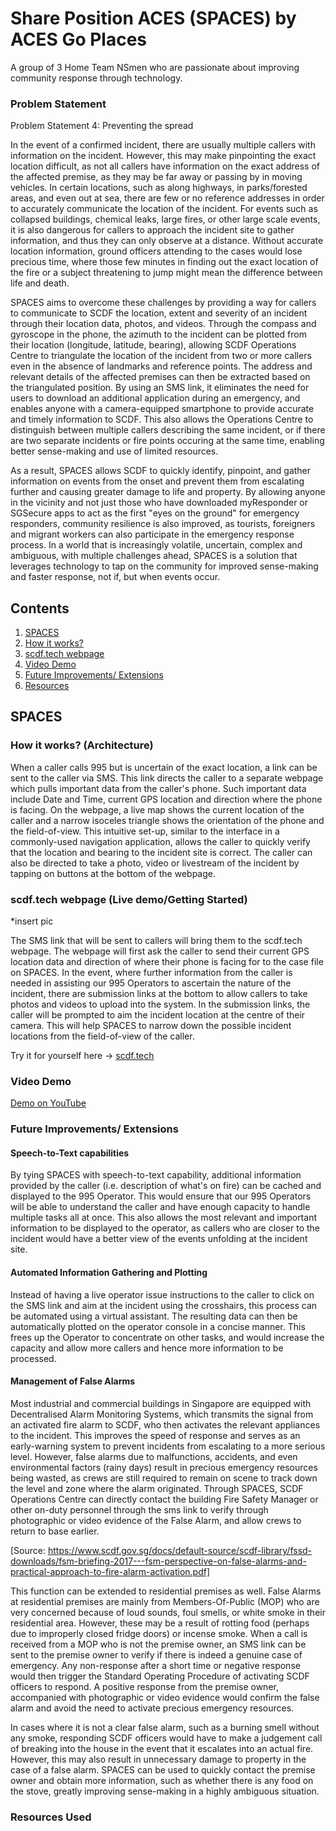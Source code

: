 # Share Position ACES (SPACES) by ACES Go Places
A group of 3 Home Team NSmen who are passionate about improving community response through technology.

### Problem Statement
Problem Statement 4: Preventing the spread

In the event of a confirmed incident, there are usually multiple callers with information on the incident. However, this may make pinpointing the exact location difficult, as not all callers have information on the exact address of the affected premise, as they may be far away or passing by in moving vehicles. In certain locations, such as along highways, in parks/forested areas, and even out at sea, there are few or no reference addresses in order to accurately communicate the location of the incident. For events such as collapsed buildings, chemical leaks, large fires, or other large scale events, it is also dangerous for callers to approach the incident site to gather information, and thus they can only observe at a distance. Without accurate location information, ground officers attending to the cases would lose precious time, where those few minutes in finding out the exact location of the fire or a subject threatening to jump might mean the difference between life and death. 

SPACES aims to overcome these challenges by providing a way for callers to communicate to SCDF the location, extent and severity of an incident through their location data, photos, and videos. Through the compass and gyroscope in the phone, the azimuth to the incident can be plotted from their location (longitude, latitude, bearing), allowing SCDF Operations Centre to triangulate the location of the incident from two or more callers even in the absence of landmarks and reference points. The address and relevant details of the affected premises can then be extracted based on the triangulated position. By using an SMS link, it eliminates the need for users to download an additional application during an emergency, and enables anyone with a camera-equipped smartphone to provide accurate and timely information to SCDF. This also allows the Operations Centre to distinguish between multiple callers describing the same incident, or if there are two separate incidents or fire points occuring at the same time, enabling better sense-making and use of limited resources. 

As a result, SPACES allows SCDF to quickly identify, pinpoint, and gather information on events from the onset and prevent them from escalating further and causing greater damage to life and property. By allowing anyone in the vicinity and not just those who have downloaded myResponder or SGSecure apps to act as the first "eyes on the ground" for emergency responders, community resilience is also improved, as tourists, foreigners and migrant workers can also participate in the emergency response process. In a world that is increasingly volatile, uncertain, complex and ambiguous, with multiple challenges ahead, SPACES is a solution that leverages technology to tap on the community for improved sense-making and faster response, not if, but when events occur. 

## Contents
1. [SPACES](#SPACES)
1. [How it works?](#How-it-works?)
1. [scdf.tech webpage](#scdf.tech)
1. [Video Demo](#video-demo)
1. [Future Improvements/ Extensions](#future-improvements)
1. [Resources](#resources)

## SPACES
### How it works? (Architecture)
When a caller calls 995 but is uncertain of the exact location, a link can be sent to the caller via SMS. This link directs the caller to a separate webpage which pulls important data from the caller's phone. Such important data include Date and Time, current GPS location and direction where the phone is facing. On the webpage, a live map shows the current location of the caller and a narrow isoceles triangle shows the orientation of the phone and the field-of-view. This intuitive set-up, similar to the interface in a commonly-used navigation application, allows the caller to quickly verify that the location and bearing to the incident site is correct. The caller can also be directed to take a photo, video or livestream of the incident by tapping on buttons at the bottom of the webpage. 

### scdf.tech webpage (Live demo/Getting Started)
*insert pic

The SMS link that will be sent to callers will bring them to the scdf.tech webpage. The webpage will first ask the caller to send their current GPS location data and direction of where their phone is facing for to the case file on SPACES. In the event, where further information from the caller is needed in assisting our 995 Operators to ascertain the nature of the incident, there are submission links at the bottom to allow callers to take photos and videos to upload into the system. In the submission links, the caller will be prompted to aim the incident location at the centre of their camera. This will help SPACES to narrow down the possible incident locations from the field-of-view of the caller.

Try it for yourself here -> [scdf.tech](https://scdf.tech)

### Video Demo
[Demo on YouTube](https://youtube.com)

### Future Improvements/ Extensions
#### Speech-to-Text capabilities
By tying SPACES with speech-to-text capability, additional information provided by the caller (i.e. description of what's on fire) can be cached and displayed to the 995 Operator. This would ensure that our 995 Operators will be able to understand the caller and have enough capacity to handle multiple tasks all at once. This also allows the most relevant and important information to be displayed to the operator, as callers who are closer to the incident would have a better view of the events unfolding at the incident site. 

#### Automated Information Gathering and Plotting
Instead of having a live operator issue instructions to the caller to click on the SMS link and aim at the incident using the crosshairs, this process can be automated using a virtual assistant. The resulting data can then be automatically plotted on the operator console in a concise manner. This frees up the Operator to concentrate on other tasks, and would increase the capacity and allow more callers and hence more information to be processed. 

#### Management of False Alarms
Most industrial and commercial buildings in Singapore are equipped with Decentralised Alarm Monitoring Systems, which transmits the signal from an activated fire alarm to SCDF, who then activates the relevant appliances to the incident. This improves the speed of response and serves as an early-warning system to prevent incidents from escalating to a more serious level. However, false alarms due to  malfunctions, accidents, and even environmental factors (rainy days) result in precious emergency resources being wasted, as  crews are still required to remain on scene to track down the level and zone where the alarm originated. Through SPACES, SCDF Operations Centre can directly contact the building Fire Safety Manager or other on-duty personnel through the sms link to verify through photographic or video evidence of the False Alarm, and allow crews to return to base earlier.

[Source: https://www.scdf.gov.sg/docs/default-source/scdf-library/fssd-downloads/fsm-briefing-2017---fsm-perspective-on-false-alarms-and-practical-approach-to-fire-alarm-activation.pdf]

This function can be extended to residential premises as well. False Alarms at residential premises are mainly from Members-Of-Public (MOP) who are very concerned because of loud sounds, foul smells, or white smoke in their residential area. However, these may be a result of rotting food (perhaps due to improperly closed fridge doors) or incense smoke. When a call is received from a MOP who is not the premise owner, an SMS link can be sent to the premise owner to verify if there is indeed a genuine case of emergency.
Any non-response after a short time or negative response would then trigger the Standard Operating Procedure of activating SCDF officers to respond. A positive response from the premise owner, accompanied with photographic or video evidence would confirm the false alarm and avoid the need to activate precious emergency resources.

In cases where it is not a clear false alarm, such as a burning smell without any smoke, responding SCDF officers would have to make a judgement call of breaking into the house in the event that it escalates into an actual fire. However, this may also result in unnecessary damage to property in the case of a false alarm. SPACES can be used to quickly contact the premise owner and obtain more information, such as whether there is any food on the stove, greatly improving sense-making in a highly ambiguous situation. 

### Resources Used

